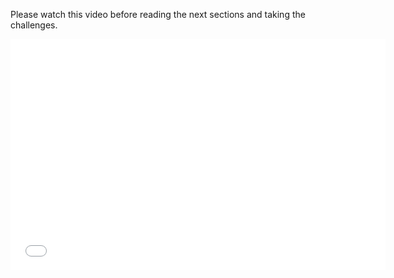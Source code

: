 Please watch this video before reading the next sections and taking the challenges.

<div class="video">
<div class="video-wrapper">
<iframe src="//player.vimeo.com/video/141062645" width="600" height="370" frameborder="0" webkitallowfullscreen mozallowflscreen allowfullscreen></iframe>
</div>
</div>